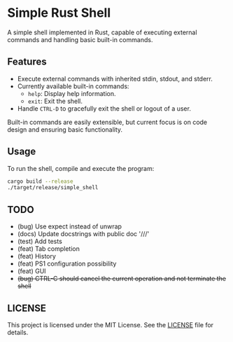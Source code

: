 # Simple Rust Shell

A simple shell implemented in Rust, capable of executing external commands and handling basic built-in commands.

## Features

- Execute external commands with inherited stdin, stdout, and stderr.
- Currently available built-in commands:
  - `help`: Display help information.
  - `exit`: Exit the shell.
- Handle `CTRL-D` to gracefully exit the shell or logout of a user.

Built-in commands are easily extensible, but current focus is on code design and ensuring basic functionality.

## Usage

To run the shell, compile and execute the program:

```sh
cargo build --release
./target/release/simple_shell
```

## TODO

* (bug)  Use expect instead of unwrap
* (docs) Update docstrings with public doc '///'
* (test) Add tests
* (feat) Tab completion
* (feat) History
* (feat) PS1 configuration possibility
* (feat) GUI
* ~~(bug) CTRL-C should cancel the current operation and not terminate the shell~~


## LICENSE

This project is licensed under the MIT License. See the [LICENSE](LICENSE) file for details.